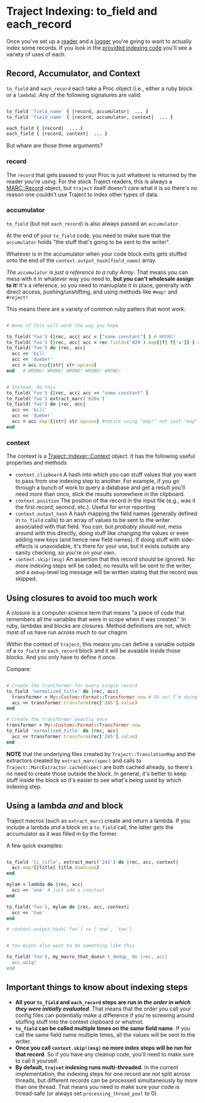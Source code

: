 # Traject Indexing: to_field and each_record

Once you've set up a [reader](reader.md) and a [logger](logging.md) you're going to want to actually index some records. If you look in the [provided indexing code](../index.rb) you'll see a variety of uses of each.

## Record, Accumulator, and Context

`to_field` and `each_record` each take a Proc object (i.e., either a ruby block or a `lambda`). Any of the following signatures are valid:

```ruby

to_field 'field_name' { |record, accumulator|  ... }
to_field 'field_name' { |record, accumulator, context|  ... }

each_field { |record|  ... }
each_field { |record, context|  ... }

```

But whare are those three arguments?

### record

The `record` that gets passed to your Proc is just whatever is returned by the reader you're using. For the stock Traject readers, this is always a [MARC::Record](https://github.com/ruby-marc/ruby-marc/blob/master/lib/marc/record.rb) object, but `traject` itself doesn't care what it is so there's no reason one couldn't use Traject to index other types of data.

### accumulator

`to_field` (but not `each_record`) is also always passed an `accumulator`.

At the end of your `to_field` code, you need to make sure that the  `accumulator` holds "the stuff that's going to be sent to the writer". 

Whatever is in the accumulator when your code block exits gets stuffed onto the end of the `context.output_hash[field_name]` array. 


_The `accumulator` is just a reference to a ruby Array_. That means you can mess with it in whatever way you need to, **but you can't wholesale assign to it**! It's a reference, so you need to maniuplate it in place, generally with direct access, pushing/unshifting, and using methods like `#map!` and `#reject!`

This means there are a variety of common ruby patters that wont work:

```ruby

# None of this will work the way you hope

to_field('foo') {|rec, acc| acc = ["some constant"] } # WRONG!
to_field('foo') {|rec, acc| acc = rec.fields('020').map{|f| f['a']} } # WORNG!
to_field('foo') do |rec, acc|
  acc << 'bill'
  acc << 'dueber'
  acc = acc.map{|str| str.upcase}
end   # WRONG! WRONG! WRONG! WRONG! WRONG!  


# Instead, do this
to_field('foo') {|rec, acc| acc << "some constant" }
to_field('foo') extract_marc('020a')
to_field('foo') do |rec, acc|
  acc << 'bill'
  acc << 'dueber'
  acc = acc.map!{|str| str.upcase} #notice using "map!" not just "map"
end

```


### context

The context is a [Traject::Indexer::Context](https://github.com/jrochkind/traject/blob/master/lib/traject/indexer.rb#L366) object. It has the following useful properties and methods

* `context.clipboard` A hash into which you can stuff values that you want to pass from one indexing step to another. For example, if you go through a bunch of work to query a database and get a result you'll need more than once, stick the results somewhere in the clipboard.
* `context.position` The position of the record in the input file (e.g., was it the first record, seoncd, etc.). Useful for error reporting
* `context.output_hash` A hash mapping the field names (generally defined in `to_field` calls) to an array of values to be sent to the writer associated with that field. You *can*, but *probably should not*, mess around with this directly, doing stuff like changing the values or even adding new keys (and hence new field names). If doing stuff with side-effects is unavoidable, it's there for your use, but it exists outside any sanity checking, so you're on your own.
* `context.skip!(msg)` An assertion that this record should be ignored. No more indexing steps will be called, no results will be sent to the writer, and a `debug`-level log message will be written stating that the record was skipped.

## Using closures to avoid too much work

A _closure_ is a computer-science term that means "a piece of code that remembers all the variables that were in scope when it was created." In ruby, lambdas and blocks are closures. Method definitions are not, which most of us have run across much to our chagrin.

Within the context of `traject`, this means you can define a variable outside of a `to_field` or `each_record` block and it will be avaiable inside those blocks. And you only have to define it once.

Compare:

```ruby

# Create the transformer for every single record
to_field 'normalized_title' do |rec, acc|
  transformer = My::Custom::Format::Transformer.new # Oh no! I'm doing this 10M times!
  acc << transformer.transform(rec['245'].value)
end

# Create the transformer exactly once
transformer = My::Custom::Format::Transformer.new
to_field 'normalized_title' do |rec, acc|
  acc << transformer.transform(rec['245'].value)
end


```

**NOTE** that the underlying files created by `Traject::TranslationMap` and the extractors created by `extract_marc(spec)` and calls to `Traject::MarcExtractor.cached(spec)` are both cached already, so there's no need to create those outside the block. In general, it's better to keep stuff inside the block so it's easier to see what's being used by which indexing step.

## Using a lambda _and_ and block

Traject macros (such as `extract_marc`) create and return a lambda. If you include a lambda _and_ a block on a `to_field` call, the latter gets the accumulator as it was filled in by the former.

A few quick examples:

```ruby

to_field 'lc_title', extract_marc('245') do |rec, acc, context|
  acc.map!{|title| title.downcase}
end

mylam = lambda do |rec, acc|
  acc << 'one' # just add a constant
end

to_field('foo'), mylam do |rec, acc, context|
  acc << 'two'
end

# context.output_hash['foo'] == ['one', 'two']


# You might also want to do something like this

to_field('foo'), my_macro_that_doesn't_dedup_ do |rec, acc|
  acc.uniq!
end

```


## Important things to know about indexing steps

* **All your `to_field` and `each_record` steps are run _in the order in which they were initially evaluated_**. That means that the order you call your config files can potentially make a difference if you're screwing around stuffing stuff into the context clipboard or whatnot.
* **`to_field` can be called multiple times on the same field name.** If you call the same field name multiple times, all the values will be sent to the writer.
* **Once you call `context.skip!(msg)` no more index steps will be run for that record**. So if you have any cleanup code, you'll need to make sure to call it yourself.
* **By default, `trajcet` indexing runs multi-threaded**. In the current implementation, the indexing steps for one record are *not* split across threads, but different records can be processed simultaneously by more than one thread. That means you need to make sure your code is thread-safe (or always set `processing_thread_pool` to 0). 



